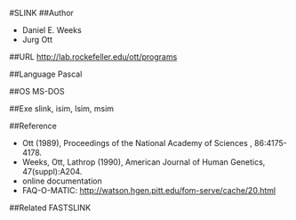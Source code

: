#SLINK
##Author
* Daniel E. Weeks
* Jurg Ott

##URL
http://lab.rockefeller.edu/ott/programs

##Language
Pascal

##OS
MS-DOS

##Exe
slink, isim, lsim, msim

##Reference
* Ott (1989), Proceedings of the National Academy of Sciences , 86:4175-4178.
* Weeks, Ott, Lathrop (1990), American Journal of Human Genetics, 47(suppl):A204.
* online documentation
* FAQ-O-MATIC: http://watson.hgen.pitt.edu/fom-serve/cache/20.html

##Related
FASTSLINK

